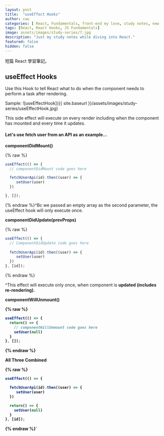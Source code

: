 ```yaml
---
layout: post
title:  "useEffect Hooks"
author: cwu
categories: [ React, Fundamentals, front-end my love, study notes, new framework! ]
tags: [React, React Hooks, JS Fundamentals]
image: assets/images/study-series/7.jpg
description: "Just my study notes while diving into React."
featured: false
hidden: false
---
```


短篇 React 學習筆記。

## useEffect Hooks

Use this Hook to tell React what to do when the component needs to perform a task after rendering.

Sample:
![useEffectHook]({{ site.baseurl }}/assets/images/study-series/useEffectHook.jpg)


<span class="highlight-text">This side effect will execute on every render including when the component has mounted and every time it updates.</span>

#### Let's use fetch user from an API as an example...

<strong>componentDidMount()</strong>

{% raw %}
```javascript
useEffect(() => {
  // componentDidMount code goes here

  fetchUserApi(id).then((user) => {
     setUser(user)
  })

}, []);
```

{% endraw %}^Bc we passed an empty array as the second parameter, the useEffect hook will only execute once.


<strong>componentDidUpdate(prevProps)</strong>

{% raw %}
```javascript
useEffect(() => {
  // ComponentDidUpdate code goes here
  
  fetchUserApi(id).then((user) => {
     setUser(user)
  })
}, [id]);
```
{% endraw %}

^This effect will execute only once, when component is <strong>updated<strong> (includes re-rendering).

<strong>componentWillUnmount()</strong>

{% raw %}
```javascript
useEffect(() => {
  return() => {
    // componentWillUnmount code goes here
    setUser(null)
  }
}, []);
```
{% endraw %}

<strong>All Three Combined</strong>

{% raw %}
```javascript
useEffect(() => {

  fetchUserApi(id).then((user) => {
     setUser(user)
  })

  return() => {
    setUser(null)
  }
}, [id]);
```
{% endraw %}`